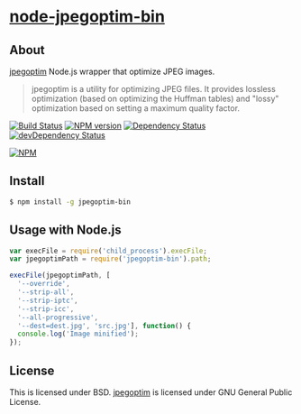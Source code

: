 # [node-jpegoptim-bin](https://npmjs.org/package/jpegoptim-bin)

## About

[jpegoptim](http://pmt.sourceforge.net/jpegoptim/) Node.js wrapper that optimize JPEG images.

> jpegoptim is a utility for optimizing JPEG files. It provides lossless optimization (based on optimizing the Huffman tables) and "lossy" optimization based on setting a maximum quality factor.

[![Build Status](https://travis-ci.org/1000ch/node-jpegoptim-bin.png?branch=master)](https://travis-ci.org/1000ch/node-jpegoptim-bin)
[![NPM version](https://badge.fury.io/js/jpegoptim-bin.png)](http://badge.fury.io/js/jpegoptim-bin)
[![Dependency Status](https://david-dm.org/1000ch/node-jpegoptim-bin.png)](https://david-dm.org/1000ch/node-jpegoptim-bin)
[![devDependency Status](https://david-dm.org/1000ch/node-jpegoptim-bin/dev-status.png)](https://david-dm.org/1000ch/node-jpegoptim-bin#info=devDependencies)

[![NPM](https://nodei.co/npm/jpegoptim-bin.png)](https://nodei.co/npm/jpegoptim-bin/)

## Install

```sh
$ npm install -g jpegoptim-bin
```

## Usage with Node.js

```js
var execFile = require('child_process').execFile;
var jpegoptimPath = require('jpegoptim-bin').path;

execFile(jpegoptimPath, [
  '--override',
  '--strip-all',
  '--strip-iptc',
  '--strip-icc',
  '--all-progressive',
  '--dest=dest.jpg', 'src.jpg'], function() {
  console.log('Image minified');
});
```

## License

This is licensed under BSD.
[jpegoptim](https://github.com/tjko/jpegoptim) is licensed under GNU General Public License.
